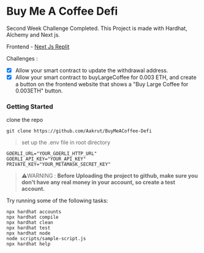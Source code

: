 # Buy Me A Coffee Defi

Second Week Challenge Completed. This Project is made with Hardhat, Alchemy and Next js.

Frontend - [Next Js Replit](https://buymeacoffee.aakrut.repl.co/)

Challenges :
 - [x] Allow your smart contract to update the withdrawal address.
 - [x] Allow your smart contract to buyLargeCoffee for 0.003 ETH, and create a button on the frontend website that shows a "Buy Large Coffee for 0.003ETH" button.
 
### Getting Started 

clone the repo 

```shell
git clone https://github.com/Aakrut/BuyMeACoffee-Defi
```

> set up the .env file in root directory
```
GOERLI_URL="YOUR_GOERLI_HTTP_URL"
GOERLI_API_KEY="YOUR_API_KEY"
PRIVATE_KEY="YOUR_METAMASK_SECRET_KEY"
```

> ⚠️WARNING : **Before Uploading the project to github, make sure you don't have any real money in your account, so create a test account.**

Try running some of the following tasks:

```shell
npx hardhat accounts
npx hardhat compile
npx hardhat clean
npx hardhat test
npx hardhat node
node scripts/sample-script.js
npx hardhat help
```

